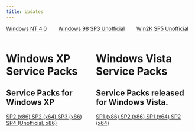 ```yaml
---
title: Updates
---
```


<a name="updates"></a>
<div class="columns">
  <div class="column">
    <a class="button is-large is-fullwidth is-rounded" href="https://msfn.org/board/topic/159597-guide-to-installing-and-updating-windows-nt-40-workstation/" target="_blank"><span>Windows NT 4.0</span></a>
  </div>
  <div class="column">
    <a class="button is-large is-fullwidth is-rounded" href="https://www.techtalk.cc/download/U98SESP3.EXE" target="_blank"><span>Windows 98 SP3 Unofficial</span></a>
  </div>
  <div class="column">
    <a class="button is-large is-fullwidth is-rounded" href="http://www.majorgeeks.com/mg/getmirror/microsoft_windows_2000_unofficial_sp,1.html" target="_blank"><span>Win2K SP5 Unofficial</span></a>
  </div>
</div>
<br />

<div class="columns">
  <div class="column">
    <div class="box">
      <h1 class="title">
        <i class="fab fa-windows"></i> Windows XP Service Packs
      </h1>
      <h2 class="subtitle">
        Service Packs for Windows XP
      </h2>
      <a class="button is-info is-rounded" href="https://www.catalog.update.microsoft.com/Search.aspx?q=811113">
        <span class="icon is-small">
          <i class="fas fa-download"></i>
        </span>
        <span>SP2 (x86)</span>
      </a>
      <a class="button is-info is-rounded" href="https://www.catalog.update.microsoft.com/Search.aspx?q=914961">
        <span class="icon is-small">
          <i class="fas fa-download"></i>
        </span>
        <span>SP2 (x64)</span>
      </a>
      <a class="button is-info is-rounded" href="https://www.catalog.update.microsoft.com/Search.aspx?q=KB936929">
        <span class="icon is-small">
          <i class="fas fa-download"></i>
        </span>
        <span>SP3 (x86)</span>
      </a>
      <a class="button is-info is-rounded" href="https://drive.google.com/uc?id=0B7k-l_4omFECdmo0QXJNZUR0NWM&export=download">
        <span class="icon is-small">
          <i class="fas fa-download"></i>
        </span>
        <span>SP4 (Unofficial, x86)</span>
      </a>
    </div>
  </div>

  <div class="column">
    <div class="box">
      <h1 class="title">
        <i class="fab fa-windows"></i> Windows Vista Service Packs
      </h1>
      <h2 class="subtitle">
        Service Packs released for Windows Vista.
      </h2>
      <a class="button is-info is-rounded" href="https://www.catalog.update.microsoft.com/Search.aspx?q=936330">
        <span class="icon is-small">
          <i class="fas fa-download"></i>
        </span>
        <span>SP1 (x86)</span>
      </a>
      <a class="button is-info is-rounded" href="https://www.catalog.update.microsoft.com/Search.aspx?q=948465">
        <span class="icon is-small">
          <i class="fas fa-download"></i>
        </span>
        <span>SP2 (x86)</span>
      </a>
      <a class="button is-info is-rounded" href="https://www.catalog.update.microsoft.com/Search.aspx?q=936330%20x64">
        <span class="icon is-small">
          <i class="fas fa-download"></i>
        </span>
        <span>SP1 (x64)</span>
      </a>
      <a class="button is-info is-rounded" href="https://www.catalog.update.microsoft.com/Search.aspx?q=948465%20x64">
        <span class="icon is-small">
          <i class="fas fa-download"></i>
        </span>
        <span>SP2 (x64)</span>
      </a>
      <div>
      </div>
    </div>
